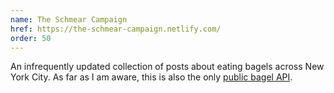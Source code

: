 ```yaml
---
name: The Schmear Campaign
href: https://the-schmear-campaign.netlify.com/
order: 50
---
```


An infrequently updated collection of posts about eating bagels across New York City. As far as I am aware, this is also the only [public bagel API](https://the-schmear-campaign.netlify.com/about/#apidata).
